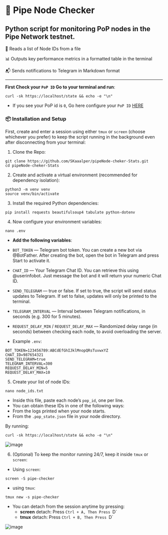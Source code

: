 # 📡 Pipe Node Checker

## Python script for monitoring PoP nodes in the Pipe Network testnet.

🧾 Reads a list of Node IDs from a file

📊 Outputs key performance metrics in a formatted table in the terminal

📬 Sends notifications to Telegram in Markdown format

---

**First Check your `PoP ID` Go to your terminal and run**:
```
curl -sk https://localhost/state && echo -e "\n"
```
- If you see your PoP id is `0`, Go here configure your `PoP ID` [HERE](https://github.com/SKaaalper/Pipe-Network-Testnet?tab=readme-ov-file#pop-id-error-guide)

### 📦 Installation and Setup

First, create and enter a session using either `tmux` or `screen` (choose whichever you prefer) to keep the script running in the background even after disconnecting from your terminal:

1. Clone the Repo:
```
git clone https://github.com/SKaaalper/pipeNode-cheker-Stats.git
cd pipeNode-cheker-Stats
```

2. Create and activate a virtual environment (recommended for dependency isolation):
```
python3 -m venv venv
source venv/bin/activate
```

3. Install the required Python dependencies:
```
pip install requests beautifulsoup4 tabulate python-dotenv
```

4. Now configure your environment variables:
```
nano .env
```

- **Add the following variables**:

- `BOT_TOKEN` — Telegram bot token.
You can create a new bot via @BotFather. After creating the bot, open the bot in Telegram and press Start to activate it.

- `CHAT_ID` — Your Telegram Chat ID.
You can retrieve this using @userinfobot. Just message the bot and it will return your numeric Chat ID.

- `SEND_TELEGRAM` — true or false.
If set to true, the script will send status updates to Telegram. If set to false, updates will only be printed to the terminal.

- `TELEGRAM_INTERVAL` — Interval between Telegram notifications, in seconds (e.g. 300 for 5 minutes).

- `REQUEST_DELAY_MIN` / `REQUEST_DELAY_MAX` — Randomized delay range (in seconds) between checking each node, to avoid overloading the server.

- Example `.env`:
```
BOT_TOKEN=123456789:ABCdEfGhIJklMnopQRsTuvwxYZ
CHAT_ID=987654321
SEND_TELEGRAM=true
TELEGRAM_INTERVAL=300
REQUEST_DELAY_MIN=5
REQUEST_DELAY_MAX=10
```

5. Create your list of node IDs:
```
nano node_ids.txt
```
- Inside this file, paste each node’s `pop_id`, one per line.
- You can obtain these IDs in one of the following ways:
- From the logs printed when your node starts.
- From the `.pop_state.json` file in your node directory.

By running:
```
curl -sk https://localhost/state && echo -e "\n"
```
![image](https://github.com/user-attachments/assets/fef2feca-1f2a-4854-be52-fd201069742b)


6. (Optional) To keep the monitor running 24/7, keep it inside `tmux` or `screen`:

- Using `screen`:
```
screen -S pipe-checker
```

- using `tmux`:
```
tmux new -s pipe-checker
```

- You can detach from the session anytime by pressing:
  - **screen** detach: Press `Ctrl + A, Then Press `D`
  - **tmux** detach: Press `Ctrl + B, Then Press `D`

![image](https://github.com/user-attachments/assets/f58e076f-621c-4e95-a7e0-a30632bae902)




